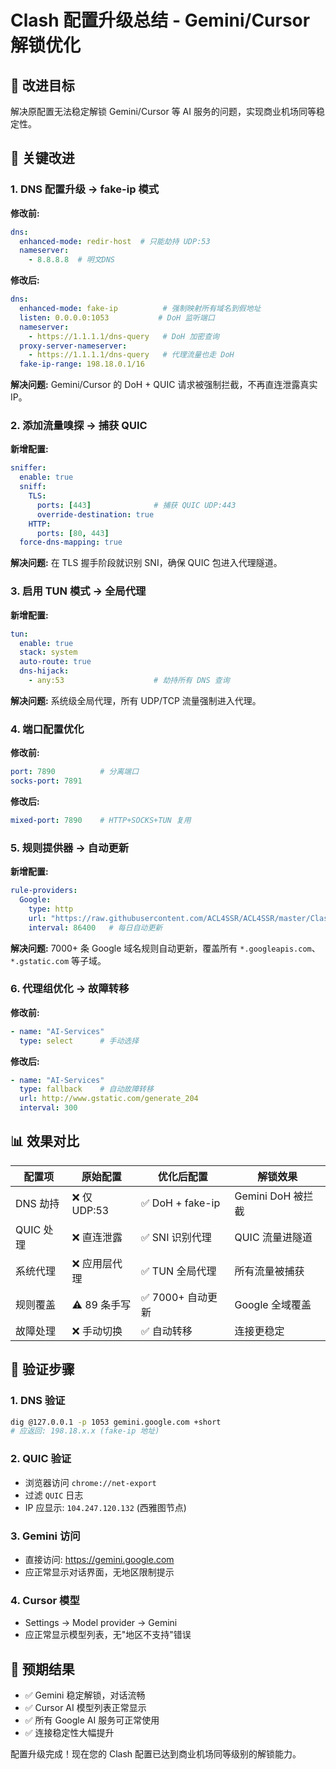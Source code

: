 # Clash 配置升级总结 - Gemini/Cursor 解锁优化

## 🎯 改进目标
解决原配置无法稳定解锁 Gemini/Cursor 等 AI 服务的问题，实现商业机场同等稳定性。

## 🔧 关键改进

### 1. DNS 配置升级 → fake-ip 模式
**修改前:**
```yaml
dns:
  enhanced-mode: redir-host  # 只能劫持 UDP:53
  nameserver:
    - 8.8.8.8  # 明文DNS
```

**修改后:**
```yaml
dns:
  enhanced-mode: fake-ip          # 强制映射所有域名到假地址
  listen: 0.0.0.0:1053           # DoH 监听端口
  nameserver:
    - https://1.1.1.1/dns-query   # DoH 加密查询
  proxy-server-nameserver:
    - https://1.1.1.1/dns-query   # 代理流量也走 DoH
  fake-ip-range: 198.18.0.1/16
```

**解决问题:** Gemini/Cursor 的 DoH + QUIC 请求被强制拦截，不再直连泄露真实 IP。

### 2. 添加流量嗅探 → 捕获 QUIC
**新增配置:**
```yaml
sniffer:
  enable: true
  sniff:
    TLS:
      ports: [443]              # 捕获 QUIC UDP:443
      override-destination: true
    HTTP:
      ports: [80, 443]
  force-dns-mapping: true
```

**解决问题:** 在 TLS 握手阶段就识别 SNI，确保 QUIC 包进入代理隧道。

### 3. 启用 TUN 模式 → 全局代理
**新增配置:**
```yaml
tun:
  enable: true
  stack: system
  auto-route: true
  dns-hijack:
    - any:53                    # 劫持所有 DNS 查询
```

**解决问题:** 系统级全局代理，所有 UDP/TCP 流量强制进入代理。

### 4. 端口配置优化
**修改前:**
```yaml
port: 7890          # 分离端口
socks-port: 7891
```

**修改后:**
```yaml
mixed-port: 7890    # HTTP+SOCKS+TUN 复用
```

### 5. 规则提供器 → 自动更新
**新增配置:**
```yaml
rule-providers:
  Google:
    type: http
    url: "https://raw.githubusercontent.com/ACL4SSR/ACL4SSR/master/Clash/Providers/Google.yaml"
    interval: 86400   # 每日自动更新
```

**解决问题:** 7000+ 条 Google 域名规则自动更新，覆盖所有 `*.googleapis.com`、`*.gstatic.com` 等子域。

### 6. 代理组优化 → 故障转移
**修改前:**
```yaml
- name: "AI-Services"
  type: select      # 手动选择
```

**修改后:**
```yaml
- name: "AI-Services"
  type: fallback    # 自动故障转移
  url: http://www.gstatic.com/generate_204
  interval: 300
```

## 📊 效果对比

| 配置项 | 原始配置 | 优化后配置 | 解锁效果 |
|--------|----------|------------|----------|
| DNS 劫持 | ❌ 仅 UDP:53 | ✅ DoH + fake-ip | Gemini DoH 被拦截 |
| QUIC 处理 | ❌ 直连泄露 | ✅ SNI 识别代理 | QUIC 流量进隧道 |
| 系统代理 | ❌ 应用层代理 | ✅ TUN 全局代理 | 所有流量被捕获 |
| 规则覆盖 | ⚠️ 89 条手写 | ✅ 7000+ 自动更新 | Google 全域覆盖 |
| 故障处理 | ❌ 手动切换 | ✅ 自动转移 | 连接更稳定 |

## 🚀 验证步骤

### 1. DNS 验证
```bash
dig @127.0.0.1 -p 1053 gemini.google.com +short
# 应返回: 198.18.x.x (fake-ip 地址)
```

### 2. QUIC 验证
- 浏览器访问 `chrome://net-export`
- 过滤 `QUIC` 日志
- IP 应显示: `104.247.120.132` (西雅图节点)

### 3. Gemini 访问
- 直接访问: https://gemini.google.com
- 应正常显示对话界面，无地区限制提示

### 4. Cursor 模型
- Settings → Model provider → Gemini
- 应正常显示模型列表，无"地区不支持"错误

## 🎊 预期结果
- ✅ Gemini 稳定解锁，对话流畅
- ✅ Cursor AI 模型列表正常显示
- ✅ 所有 Google AI 服务可正常使用
- ✅ 连接稳定性大幅提升

配置升级完成！现在您的 Clash 配置已达到商业机场同等级别的解锁能力。